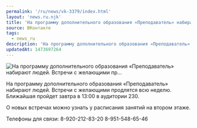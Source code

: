 ```yaml
---
permalink: '/ru/news/vk-3379/index.html'
layout: 'news.ru.njk'
title: 'На программу дополнительного образования «Преподаватель» набирают людей. Встречи с желающими пр…'
source: ВКонтакте
tags:
  - news_ru
description: 'На программу дополнительного образования «Преподаватель» набирают людей. Встречи с желающими пр…'
updatedAt: 1473697264
---
```

![На программу дополнительного образования «Преподаватель» набирают людей. Встречи с желающими пр…](https://sun9-6.userapi.com/impf/c631816/v631816484/4e9c9/373ddStre5U.jpg?size=1200x704&quality=96&proxy=1&sign=ef09a8a25b23455f1a1b5d95e4a977a2&c_uniq_tag=NtyqXcpr6Aruzf2uk77DHUNf4xcIWJWAbQKXvYBy9L0&type=album)

На программу дополнительного образования «Преподаватель» набирают людей. Встречи с желающими продлятся всю неделю. Ближайшая пройдет завтра в 13:00 в аудитории 230.

О новых встречах можно узнать у расписания занятий на втором этаже.

Телефоны для связи:
8-920-212-83-20
8-951-548-65-46
